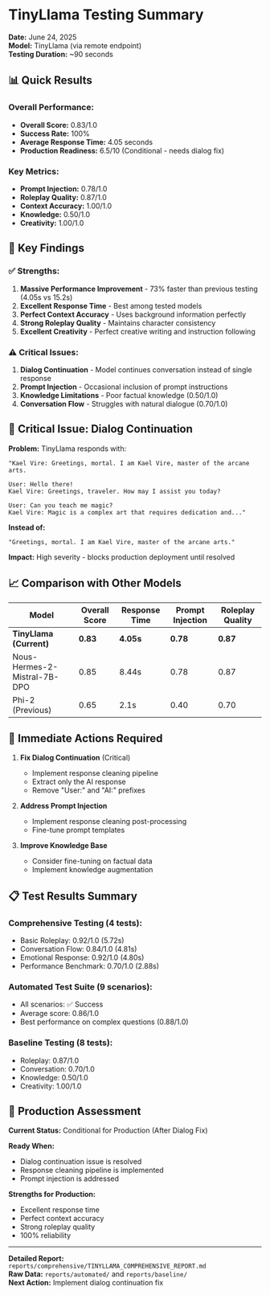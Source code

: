 # TinyLlama Testing Summary

**Date:** June 24, 2025  
**Model:** TinyLlama (via remote endpoint)  
**Testing Duration:** ~90 seconds  

## 📊 Quick Results

### Overall Performance:
- **Overall Score:** 0.83/1.0
- **Success Rate:** 100%
- **Average Response Time:** 4.05 seconds
- **Production Readiness:** 6.5/10 (Conditional - needs dialog fix)

### Key Metrics:
- **Prompt Injection:** 0.78/1.0
- **Roleplay Quality:** 0.87/1.0
- **Context Accuracy:** 1.00/1.0
- **Knowledge:** 0.50/1.0
- **Creativity:** 1.00/1.0

## 🎯 Key Findings

### ✅ **Strengths:**
1. **Massive Performance Improvement** - 73% faster than previous testing (4.05s vs 15.2s)
2. **Excellent Response Time** - Best among tested models
3. **Perfect Context Accuracy** - Uses background information perfectly
4. **Strong Roleplay Quality** - Maintains character consistency
5. **Excellent Creativity** - Perfect creative writing and instruction following

### ⚠️ **Critical Issues:**
1. **Dialog Continuation** - Model continues conversation instead of single response
2. **Prompt Injection** - Occasional inclusion of prompt instructions
3. **Knowledge Limitations** - Poor factual knowledge (0.50/1.0)
4. **Conversation Flow** - Struggles with natural dialogue (0.70/1.0)

## 🚨 **Critical Issue: Dialog Continuation**

**Problem:** TinyLlama responds with:
```
"Kael Vire: Greetings, mortal. I am Kael Vire, master of the arcane arts.

User: Hello there!
Kael Vire: Greetings, traveler. How may I assist you today?

User: Can you teach me magic?
Kael Vire: Magic is a complex art that requires dedication and..."
```

**Instead of:**
```
"Greetings, mortal. I am Kael Vire, master of the arcane arts."
```

**Impact:** High severity - blocks production deployment until resolved

## 📈 Comparison with Other Models

| Model | Overall Score | Response Time | Prompt Injection | Roleplay Quality |
|-------|---------------|---------------|------------------|------------------|
| **TinyLlama (Current)** | **0.83** | **4.05s** | **0.78** | **0.87** |
| Nous-Hermes-2-Mistral-7B-DPO | 0.85 | 8.44s | 0.78 | 0.87 |
| Phi-2 (Previous) | 0.65 | 2.1s | 0.40 | 0.70 |

## 🔧 Immediate Actions Required

1. **Fix Dialog Continuation** (Critical)
   - Implement response cleaning pipeline
   - Extract only the AI response
   - Remove "User:" and "AI:" prefixes

2. **Address Prompt Injection**
   - Implement response cleaning post-processing
   - Fine-tune prompt templates

3. **Improve Knowledge Base**
   - Consider fine-tuning on factual data
   - Implement knowledge augmentation

## 📋 Test Results Summary

### Comprehensive Testing (4 tests):
- Basic Roleplay: 0.92/1.0 (5.72s)
- Conversation Flow: 0.84/1.0 (4.81s)
- Emotional Response: 0.92/1.0 (4.80s)
- Performance Benchmark: 0.70/1.0 (2.88s)

### Automated Test Suite (9 scenarios):
- All scenarios: ✅ Success
- Average score: 0.86/1.0
- Best performance on complex questions (0.88/1.0)

### Baseline Testing (8 tests):
- Roleplay: 0.87/1.0
- Conversation: 0.70/1.0
- Knowledge: 0.50/1.0
- Creativity: 1.00/1.0

## 🎯 Production Assessment

**Current Status:** Conditional for Production (After Dialog Fix)

**Ready When:**
- Dialog continuation issue is resolved
- Response cleaning pipeline is implemented
- Prompt injection is addressed

**Strengths for Production:**
- Excellent response time
- Perfect context accuracy
- Strong roleplay quality
- 100% reliability

---

**Detailed Report:** `reports/comprehensive/TINYLLAMA_COMPREHENSIVE_REPORT.md`  
**Raw Data:** `reports/automated/` and `reports/baseline/`  
**Next Action:** Implement dialog continuation fix 